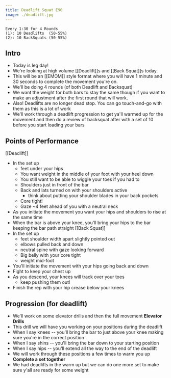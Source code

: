 ```yaml
---
title: Deadlift Squat E90
image: ./deadlift.jpg
---
```


```
Every 1:30 for 4 Rounds
(1): 10 Deadlifts  (50-55%)
(2): 10 BackSquats (50-55%)
```
## Intro
- Today is leg day!
- We're looking at high volume [[Deadlift]]s and [[Back Squat]]s today.
- This will be an [[EMOM]] style format where you will have 1 minute and 30 seconds to complete the movement you're on. 
- We'll be doing 4 rounds (of both Deadlift and Backsquat)
- We want the weight for both bars to stay the same though if you want to make an adjustment after the first round that will work.
- Also! Deadlifts are no longer dead stop. You can go touch-and-go with them as this is a lot of work
- We'll work through a deadlift progression to get ya'll warmed up for the movement and then do a review of backsquat after with a set of 10 before you start loading your bars
## Points of Performance
[[Deadlift]]
- In the set up
  - feet under your hips
  - You want weight in the middle of your foot with your heel down 
  - You still want to be able to wiggle your toes if you had to
  - Shoulders just in front of the bar
  - Back and lats turned on with your shoulders active
    - think about putting your shoulder blades in your back pockets
  - Core tight!
  - Gaze ~4 feet ahead of you with a neutral neck
- As you initiate the movement you want your hips and shoulders to rise at the same time
- When the bar is above your knee, you'll bring your hips to the bar keeping the bar path straight 
[[Back Squat]]
- In the set up
  - feet shoulder width apart slightly pointed out
  - elbows pulled back and down
  - neutral spine with gaze looking forward
  - Big belly with your core tight
  - weight mid-foot
- You'll initiate the movement with your hips going back and down
- Fight to keep your chest up
- As you descend, your knees will track over your toes
  - keep pushing them out!
- Finish the rep with your hip crease below your knees
## Progression (for deadlift)
- We'll work on some elevator drills and then the full movement
**Elevator Drills** 
- This drill we will have you working on your positions during the deadlift
- When I say knees -- you'll bring the bar to just above your knee making sure you're in the correct position
- When I say shins -- you'll bring the bar down to your starting position
- When I say hips -- you'll extend all the way to the end of the deadlift
- We will work through these positions a few times to warm you up
**Complete a set together**
- We had deadlifts in the warm up but we can do one more set to make sure y'all are ready for some weight

